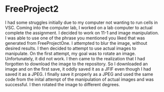 # FreeProject2

I had some struggles initially due to my computer not wanting to run cells in VSC.
Coming into the computer lab, I worked on a lab computer to actual complete the assignment.
I decided to work on 11-1 and image manipulation.
I was able to use one of the phrase you mentioned you liked that was generated from FreeProjectOne. I attempted to blur the image, without desired results.
I then decided to attempt to use actual images to manipulate. On the first attempt, my goal was to rotate an image. Unfortunately, it did not work.
I then came to the realization that I had forgotten to download the image to the repository. So I downloaded an image and on the first save, it oddly saved it as a JFIF even though I had saved it as a JPEG. I finally save it properly as a JPEG and used the same code from the inital attempt of the manipulation of actual images and was successful.
I then rotated the image to different degrees. 
